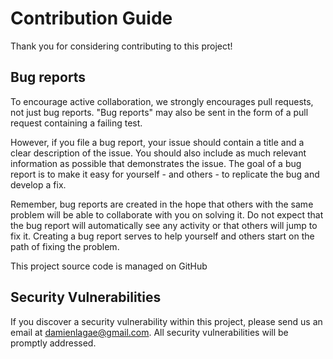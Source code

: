 # Contribution Guide

Thank you for considering contributing to this project!

## Bug reports

To encourage active collaboration, we strongly encourages pull requests, not just bug reports. "Bug reports" may also be sent in the form of a pull request containing a failing test.

However, if you file a bug report, your issue should contain a title and a clear description of the issue. You should also include as much relevant information as possible that demonstrates the issue. The goal of a bug report is to make it easy for yourself - and others - to replicate the bug and develop a fix.

Remember, bug reports are created in the hope that others with the same problem will be able to collaborate with you on solving it. Do not expect that the bug report will automatically see any activity or that others will jump to fix it. Creating a bug report serves to help yourself and others start on the path of fixing the problem.

This project source code is managed on GitHub

## Security Vulnerabilities

If you discover a security vulnerability within this project, please send us an email at damienlagae@gmail.com. All security vulnerabilities will be promptly addressed.
